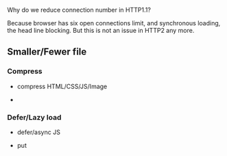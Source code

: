 

Why do we reduce connection number in HTTP1.1?

Because browser has six open connections limit, and synchronous loading, the head line blocking. But this is not an issue in HTTP2 any more.



## Smaller/Fewer file

### Compress

- compress HTML/CSS/JS/Image

- 

### Defer/Lazy load

- defer/async JS

- put <script> at bottom of document

- lazy loading image



Responsive image 



## Shorter network

### Caching

- CDN

- HTTP caching

- Browser caching



### Preload/Preconnect

- Preconnect

```html
<link rel="preconnect" href="fonts.google.com" >
```

- Preload

```html
<link rel="preload" href="/main.css" >
```

## Quicker server


